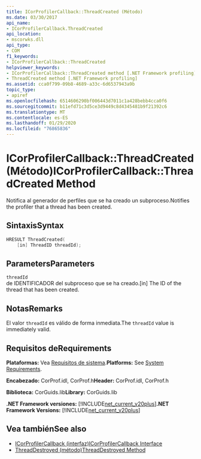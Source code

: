 ```yaml
---
title: ICorProfilerCallback::ThreadCreated (Método)
ms.date: 03/30/2017
api_name:
- ICorProfilerCallback.ThreadCreated
api_location:
- mscorwks.dll
api_type:
- COM
f1_keywords:
- ICorProfilerCallback::ThreadCreated
helpviewer_keywords:
- ICorProfilerCallback::ThreadCreated method [.NET Framework profiling]
- ThreadCreated method [.NET Framework profiling]
ms.assetid: cca0f799-09b8-4689-a33c-6d6537943a9b
topic_type:
- apiref
ms.openlocfilehash: 6514606290bf006443d7011c1a428bebb4cca0f6
ms.sourcegitcommit: b11efd71c3d5ce3d9449c8d4345481b9f21392c6
ms.translationtype: MT
ms.contentlocale: es-ES
ms.lasthandoff: 01/29/2020
ms.locfileid: "76865836"
---
```

# <a name="icorprofilercallbackthreadcreated-method"></a><span data-ttu-id="49be7-102">ICorProfilerCallback::ThreadCreated (Método)</span><span class="sxs-lookup"><span data-stu-id="49be7-102">ICorProfilerCallback::ThreadCreated Method</span></span>
<span data-ttu-id="49be7-103">Notifica al generador de perfiles que se ha creado un subproceso.</span><span class="sxs-lookup"><span data-stu-id="49be7-103">Notifies the profiler that a thread has been created.</span></span>  
  
## <a name="syntax"></a><span data-ttu-id="49be7-104">Sintaxis</span><span class="sxs-lookup"><span data-stu-id="49be7-104">Syntax</span></span>  
  
```cpp  
HRESULT ThreadCreated(  
    [in] ThreadID threadId);   
```  
  
## <a name="parameters"></a><span data-ttu-id="49be7-105">Parameters</span><span class="sxs-lookup"><span data-stu-id="49be7-105">Parameters</span></span>  
 `threadId`  
 <span data-ttu-id="49be7-106">de IDENTIFICADOR del subproceso que se ha creado.</span><span class="sxs-lookup"><span data-stu-id="49be7-106">[in] The ID of the thread that has been created.</span></span>  
  
## <a name="remarks"></a><span data-ttu-id="49be7-107">Notas</span><span class="sxs-lookup"><span data-stu-id="49be7-107">Remarks</span></span>  
 <span data-ttu-id="49be7-108">El valor `threadId` es válido de forma inmediata.</span><span class="sxs-lookup"><span data-stu-id="49be7-108">The `threadId` value is immediately valid.</span></span>  
  
## <a name="requirements"></a><span data-ttu-id="49be7-109">Requisitos de</span><span class="sxs-lookup"><span data-stu-id="49be7-109">Requirements</span></span>  
 <span data-ttu-id="49be7-110">**Plataformas:** Vea [Requisitos de sistema](../../../../docs/framework/get-started/system-requirements.md).</span><span class="sxs-lookup"><span data-stu-id="49be7-110">**Platforms:** See [System Requirements](../../../../docs/framework/get-started/system-requirements.md).</span></span>  
  
 <span data-ttu-id="49be7-111">**Encabezado:** CorProf.idl, CorProf.h</span><span class="sxs-lookup"><span data-stu-id="49be7-111">**Header:** CorProf.idl, CorProf.h</span></span>  
  
 <span data-ttu-id="49be7-112">**Biblioteca:** CorGuids.lib</span><span class="sxs-lookup"><span data-stu-id="49be7-112">**Library:** CorGuids.lib</span></span>  
  
 <span data-ttu-id="49be7-113">**.NET Framework versiones:** [!INCLUDE[net_current_v20plus](../../../../includes/net-current-v20plus-md.md)]</span><span class="sxs-lookup"><span data-stu-id="49be7-113">**.NET Framework Versions:** [!INCLUDE[net_current_v20plus](../../../../includes/net-current-v20plus-md.md)]</span></span>  
  
## <a name="see-also"></a><span data-ttu-id="49be7-114">Vea también</span><span class="sxs-lookup"><span data-stu-id="49be7-114">See also</span></span>

- [<span data-ttu-id="49be7-115">ICorProfilerCallback (interfaz)</span><span class="sxs-lookup"><span data-stu-id="49be7-115">ICorProfilerCallback Interface</span></span>](icorprofilercallback-interface.md)
- [<span data-ttu-id="49be7-116">ThreadDestroyed (método)</span><span class="sxs-lookup"><span data-stu-id="49be7-116">ThreadDestroyed Method</span></span>](icorprofilercallback-threaddestroyed-method.md)
